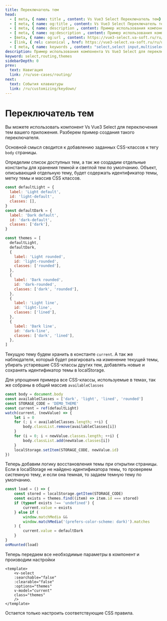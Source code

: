 ```yaml
---
title: Переключатель тем
head:
  - [ meta, { name: title , content: Vs Vue3 Select Переключатель тем} ]
  - [ meta, { name: og:title , content: Vs Vue3 Select Переключатель тем} ]
  - [ meta, { name: description , content: Пример использования компонента Vs Vue3 Select для переключение тем оформления приложения} ]
  - [ meta, { name: og:description , content: Пример использования компонента Vs Vue3 Select для переключение тем оформления приложения} ]
  - [meta, { name: og:url , content: https://vue3-select.va-soft.ru/ru/use-cases/themes/ }]
  - [link, { rel: canonical , href: https://vue3-select.va-soft.ru/ru/use-cases/themes/ }]
  - [ meta, { name: keywords , content: "select,select input,multiselect,vue,vue3,vue3 component,vue3 select,dropdown,themes"} ]
description: Пример использования компонента Vs Vue3 Select для переключение тем оформления приложения
keyword: select,routing,themes
sidebarDepth: 0
prev:
  text: Навигация
  link: /ru/use-cases/routing/
next:
  text: События клавиатуры
  link: /ru/customizing/keydown/
---
```

# Переключатель тем

Вы можете использовать компонент Vs Vue3 Select для переключения тем вашего приложения. Разберем пример создания такого переключателя.

Основной смысл сводится к добавлению заданных CSS-классов к тегу `body` страницы.

Определим список доступных тем, а так же создадим отдельные константы для хранения темной и светлой тем по умолчанию. Объект, описывающий отдельную тему, будет содержать идентификатор темы, метку темы и массив CSS классов.

```js
const defaultLight = {
  label: 'Light default',
  id: 'light-default',
  classes: [],
}
const defaultDark = {
  label: 'Dark default',
  id: 'dark-default',
  classes: ['dark'],
}

const themes = [
  defaultLight,
  defaultDark,
  {
    label: 'Light rounded',
    id: 'light-rounded',
    classes: ['rounded'],
  },
  {
    label: 'Dark rounded',
    id: 'dark-rounded',
    classes: ['dark', 'rounded'],
  },
  {
    label: 'Light line',
    id: 'light-line',
    classes: ['lined'],
  },
  {
    label: 'Dark line',
    id: 'dark-line',
    classes: ['dark', 'lined'],
  },
]
```

Текущую тему будем хранить в константе `current`. А так же наблюдателя, который будет реагировать на изменение текущей темы, убирать устаревшие CSS-классы других тем, добавлять новые и сохранять идентификатор темы в localStorage.

Для упрощения примера все CSS-классы, используемые в темах, так же собраны в общий массив `availableClasses`

```js
const body = document.body
const availableClasses = ['dark', 'light', 'lined', 'rounded']
const STORAGE_CODE = 'DEMO_THEME'
const current = ref(defaultLight)
watch(current, (newValue) => {
    let i = 0
    for (; i < availableClasses.length; ++i) {
        body.classList.remove(availableClasses[i])
    }
    for (i = 0; i < newValue.classes.length; ++i) {
        body.classList.add(newValue.classes[i])
    }
    localStorage.setItem(STORAGE_CODE, newValue.id)
})
```
Теперь добавим логику восстановления темы при открытии страницы. Если в localStorage не найдено идентификатора темы, то проверяем системную тему, и если она темная, то задаем темную тему по умолчанию.

```js
const load = () => {
    const stored = localStorage.getItem(STORAGE_CODE)
    const exists = themes.find((item) => item.id === stored)
    if (typeof exists !== 'undefined') {
        current.value = exists
    } else if (
        window.matchMedia &&
        window.matchMedia('(prefers-color-scheme: dark)').matches
    ) {
        current.value = defaultDark
    }
}
onMounted(load)
```
Теперь передаем все необходимые параметры в компонент и производим настройки
```vue
<template>
    <v-select
    :searchable="false"
    :clearable="false"
    :options="themes"
    v-model="current"
    class="themes"
    />
</template>
```
Остается только настроить соответствующие CSS правила.

<CodePen url="dyrVrxL" height="350"/>